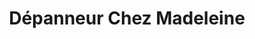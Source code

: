 ---
title: "Dépanneur Chez Madeleine"
url: /vaudreuil-dorion/depanneur-chez-madeleine/
shop: Lebensmittel
---